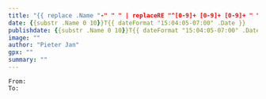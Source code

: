```yaml
---
title: "{{ replace .Name "-" " " | replaceRE "^[0-9]+ [0-9]+ [0-9]+ " "" | title }}"
date: {{substr .Name 0 10}}T{{ dateFormat "15:04:05-07:00" .Date }}
publishdate: {{substr .Name 0 10}}T{{ dateFormat "15:04:05-07:00" .Date }}
image: ""
author: "Pieter Jan"
gpx: ""
summary: ""
---
```


`From: `<br/>
`To: `

